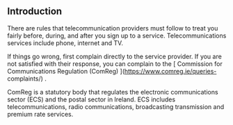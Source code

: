 ##  Introduction

There are rules that telecommunication providers must follow to treat you
fairly before, during, and after you sign up to a service. Telecommunications
services include phone, internet and TV.

If things go wrong, first complain directly to the service provider. If you
are not satisfied with their response, you can complain to the [ Commission
for Communications Regulation (ComReg) ](https://www.comreg.ie/queries-
complaints/) .

ComReg is a statutory body that regulates the electronic communications sector
(ECS) and the postal sector in Ireland. ECS includes telecommunications, radio
communications, broadcasting transmission and premium rate services.
